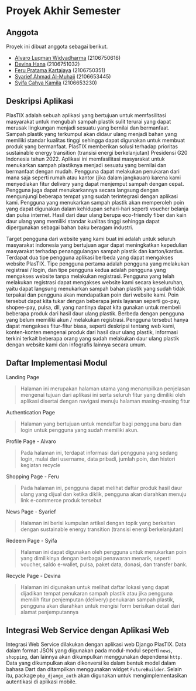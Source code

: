 # Proyek Akhir Semester

## Anggota 
Proyek ini dibuat anggota sebagai berikut.
- [Alvaro Luqman Widyadharma](https://github.com/AlvaroLuqmanW) (2106750616)
- [Devina Hana](https://github.com/devinahana) (2106751032)
- [Feru Pratama Kartajaya](https://github.com/ferupk) (2106750351)
- [Syarief Ahmad Al-Muhaji](https://github.com/SyariefAhmadM) (2106653445)
- [Syifa Cahya Kamila](https://github.com/kamilassyf) (2106653230)

## Deskripsi Aplikasi
PlasTIX adalah sebuah aplikasi yang bertujuan untuk memfasilitasi masyarakat untuk mengubah sampah plastik sulit terurai yang dapat merusak lingkungan menjadi sesuatu yang bernilai dan bermanfaat. Sampah plastik yang terkumpul akan didaur ulang menjadi bahan yang memiliki standar kualitas tinggi sehingga dapat digunakan untuk membuat produk yang bermanfaat. PlasTIX memberikan solusi terhadap prioritas sustainable energy transition (transisi energi berkelanjutan) Presidensi G20 Indonesia tahun 2022. Aplikasi ini memfasilitasi masyarakat untuk menukarkan sampah plastiknya menjadi sesuatu yang bernilai dan bermanfaat dengan mudah. Pengguna dapat melakukan penukaran dari mana saja seperti rumah atau kantor (jika dalam jangkauan) karena kami menyediakan fitur delivery yang dapat menjemput sampah dengan cepat. Pengguna juga dapat menukarkannya secara langsung dengan mengunjungi beberapa tempat yang sudah terintegrasi dengan aplikasi kami. Pengguna yang menukarkan sampah plastik akan memperoleh poin yang dapat digunakan dalam kehidupan sehari-hari seperti voucher belanja dan pulsa internet.  Hasil dari daur ulang berupa eco-friendly fiber dan kain daur ulang yang memiliki standar kualitas tinggi sehingga dapat dipergunakan sebagai bahan baku beragam industri.

Target pengguna dari website yang kami buat ini adalah untuk seluruh masyarakat indonesia yang bertujuan agar dapat meningkatkan kepedulian masyarakat terhadap penanggulangan sampah plastik dan karton/kardus. Terdapat dua tipe pengguna aplikasi berbeda yang dapat mengakses website PlasTIX. Tipe pengguna pertama adalah pengguna yang melakukan registrasi / login, dan tipe pengguna kedua adalah pengguna yang mengakses website tanpa melakukan registrasi. Pengguna yang telah melakukan registrasi dapat mengakses website kami secara keseluruhan, yaitu dapat langsung menukarkan sampah bahan plastik yang sudah tidak terpakai dan pengguna akan mendapatkan poin dari website kami. Poin tersebut dapat kita tukar dengan beberapa jenis layanan seperti go-pay, shopee-pay, pulsa, dll, yang nantinya dapat kita gunakan untuk membeli beberapa produk dari hasil daur ulang plastik. Berbeda dengan pengguna yang belum memiliki akun / melakukan registrasi. Pengguna tersebut hanya dapat mengakses fitur-fitur biasa, seperti deskripsi tentang web kami, konten-konten mengenai produk dari hasil daur ulang plastik, informasi terkini terkait beberapa orang yang sudah melakukan daur ulang plastik dengan website kami dan infografis lainnya secara umum.

## Daftar Implementasi Modul
Landing Page
> Halaman ini merupakan halaman utama yang menampilkan penjelasan mengenai tujuan dari aplikasi ini serta seluruh fitur yang dimiliki oleh aplikasi disertai dengan navigasi menuju halaman masing-masing fitur

Authentication Page
> Halaman yang bertujuan untuk mendaftar bagi pengguna baru dan login untuk pengguna yang sudah memiliki akun. 

Profile Page - Alvaro
> Pada halaman ini, terdapat informasi dari pengguna yang sedang login, mulai dari username, data pribadi, jumlah poin, dan histori kegiatan recycle

Shopping Page - Feru
> Pada halaman ini, pengguna dapat melihat daftar produk hasil daur ulang yang dijual dan ketika diklik, pengguna akan diarahkan menuju link e-commerce produk tersebut

News Page - Syarief
> Halaman ini berisi kumpulan artikel dengan topik yang berkaitan dengan sustainable energy transition (transisi energi berkelanjutan)

Redeem Page - Syifa
> Halaman ini dapat digunakan oleh pengguna untuk menukarkan poin yang dimilikinya dengan berbagai penawaran menarik, seperti voucher, saldo e-wallet, pulsa, paket data, donasi, dan transfer bank.

Recycle Page - Devina
> Halaman ini digunakan untuk melihat daftar lokasi yang dapat dijadikan tempat penukaran sampah plastik atau jika pengguna memilih fitur penjemputan (delivery) penukaran sampah plastik, pengguna akan diarahkan untuk mengisi form berisikan detail dari alamat penjemputannya

## Integrasi Web Service dengan Aplikasi Web
Integrasi Web Service dilakukan dengan aplikasi web Django PlasTIX. Data dalam format JSON yang digunakan pada modul-modul seperti `news`, `shopping`, dan lainnya akan dikumpulkan menggunakan dependensi `http`. Data yang dikumpulkan akan dikonversi ke dalam bentuk model dalam bahasa Dart dan ditampilkan menggunakan widget `FutureBuilder`. Selain itu, package `pbp_django_auth` akan digunakan untuk mengimplementasikan autentikasi di aplikasi mobile.